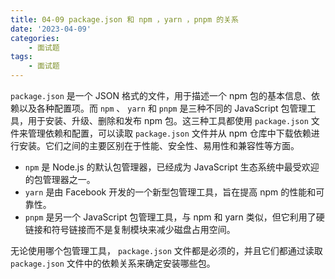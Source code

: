 ```yaml
---
title: 04-09 package.json 和 npm ，yarn ，pnpm 的关系
date: '2023-04-09'
categories:
    - 面试题
tags:
    - 面试题
---
```


`package.json` 是一个 JSON 格式的文件，用于描述一个 npm 包的基本信息、依赖以及各种配置项。而 `npm` 、 `yarn` 和 `pnpm` 是三种不同的 JavaScript 包管理工具，用于安装、升级、删除和发布 npm 包。这三种工具都使用 `package.json` 文件来管理依赖和配置，可以读取 `package.json` 文件并从 npm 仓库中下载依赖进行安装。它们之间的主要区别在于性能、安全性、易用性和兼容性等方面。

-   `npm` 是 Node.js 的默认包管理器，已经成为 JavaScript 生态系统中最受欢迎的包管理器之一。
-   `yarn` 是由 Facebook 开发的一个新型包管理工具，旨在提高 npm 的性能和可靠性。
-   `pnpm` 是另一个 JavaScript 包管理工具，与 npm 和 yarn 类似，但它利用了硬链接和符号链接而不是复制模块来减少磁盘占用空间。

无论使用哪个包管理工具， `package.json` 文件都是必须的，并且它们都通过读取 `package.json` 文件中的依赖关系来确定安装哪些包。
